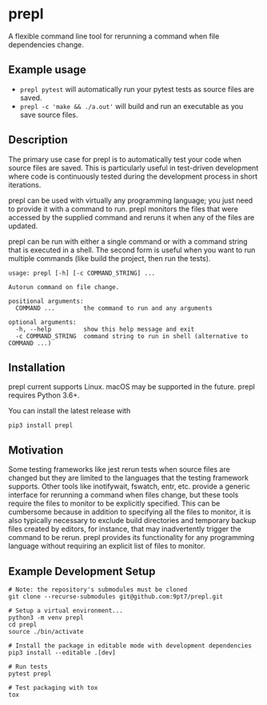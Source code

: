 # prepl

A flexible command line tool for rerunning a command when file dependencies change.

## Example usage
- `prepl pytest` will automatically run your pytest tests as source files are saved.
- `prepl -c 'make && ./a.out'` will build and run an executable as you save source files.

## Description
The primary use case for prepl is to automatically test your code when source files are saved. This is particularly useful in test-driven development where code is continuously tested during the development process in short iterations.

prepl can be used with virtually any programming language; you just need to provide it with a command to run. prepl monitors the files that were accessed by the supplied command and reruns it when any of the files are updated.

prepl can be run with either a single command or with a command string that is executed in a shell. The second form is useful when you want to run multiple commands (like build the project, then run the tests).
```
usage: prepl [-h] [-c COMMAND_STRING] ...

Autorun command on file change.

positional arguments:
  COMMAND ...        the command to run and any arguments

optional arguments:
  -h, --help         show this help message and exit
  -c COMMAND_STRING  command string to run in shell (alternative to COMMAND ...)
```

## Installation
prepl current supports Linux. macOS may be supported in the future. prepl requires Python 3.6+.

You can install the latest release with
```
pip3 install prepl
```

## Motivation
Some testing frameworks like jest rerun tests when source files are changed but they are limited to the languages that the testing framework supports. Other tools like inotifywait, fswatch, entr, etc. provide a generic interface for rerunning a command when files change, but these tools require the files to monitor to be explicitly specified. This can be cumbersome because in addition to specifying all the files to monitor, it is also typically necessary to exclude build directories and temporary backup files created by editors, for instance, that may inadvertently trigger the command to be rerun. prepl provides its functionality for any programming language without requiring an explicit list of files to monitor.

## Example Development Setup
```
# Note: the repository's submodules must be cloned
git clone --recurse-submodules git@github.com:9pt7/prepl.git

# Setup a virtual environment...
python3 -m venv prepl
cd prepl
source ./bin/activate

# Install the package in editable mode with development dependencies
pip3 install --editable .[dev]

# Run tests
pytest prepl

# Test packaging with tox
tox
```
